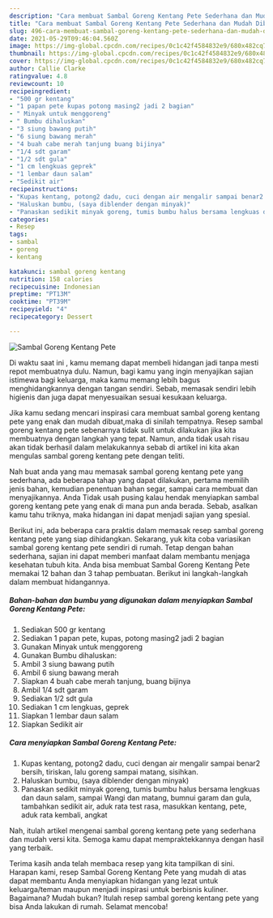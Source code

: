 ```yaml
---
description: "Cara membuat Sambal Goreng Kentang Pete Sederhana dan Mudah Dibuat"
title: "Cara membuat Sambal Goreng Kentang Pete Sederhana dan Mudah Dibuat"
slug: 496-cara-membuat-sambal-goreng-kentang-pete-sederhana-dan-mudah-dibuat
date: 2021-05-29T09:46:04.560Z
image: https://img-global.cpcdn.com/recipes/0c1c42f4584832e9/680x482cq70/sambal-goreng-kentang-pete-foto-resep-utama.jpg
thumbnail: https://img-global.cpcdn.com/recipes/0c1c42f4584832e9/680x482cq70/sambal-goreng-kentang-pete-foto-resep-utama.jpg
cover: https://img-global.cpcdn.com/recipes/0c1c42f4584832e9/680x482cq70/sambal-goreng-kentang-pete-foto-resep-utama.jpg
author: Callie Clarke
ratingvalue: 4.8
reviewcount: 10
recipeingredient:
- "500 gr kentang"
- "1 papan pete kupas potong masing2 jadi 2 bagian"
- " Minyak untuk menggoreng"
- " Bumbu dihaluskan"
- "3 siung bawang putih"
- "6 siung bawang merah"
- "4 buah cabe merah tanjung buang bijinya"
- "1/4 sdt garam"
- "1/2 sdt gula"
- "1 cm lengkuas geprek"
- "1 lembar daun salam"
- "Sedikit air"
recipeinstructions:
- "Kupas kentang, potong2 dadu, cuci dengan air mengalir sampai benar2 bersih, tiriskan, lalu goreng sampai matang, sisihkan."
- "Haluskan bumbu, (saya diblender dengan minyak)"
- "Panaskan sedikit minyak goreng, tumis bumbu halus bersama lengkuas dan daun salam, sampai Wangi dan matang, bumnui garam dan gula, tambahkan sedikit air, aduk rata test rasa, masukkan kentang, pete, aduk rata kembali, angkat"
categories:
- Resep
tags:
- sambal
- goreng
- kentang

katakunci: sambal goreng kentang 
nutrition: 158 calories
recipecuisine: Indonesian
preptime: "PT13M"
cooktime: "PT39M"
recipeyield: "4"
recipecategory: Dessert

---
```



![Sambal Goreng Kentang Pete](https://img-global.cpcdn.com/recipes/0c1c42f4584832e9/680x482cq70/sambal-goreng-kentang-pete-foto-resep-utama.jpg)

Di waktu  saat ini , kamu memang dapat membeli hidangan jadi tanpa mesti repot membuatnya dulu. Namun, bagi kamu yang ingin menyajikan sajian istimewa bagi keluarga, maka kamu memang lebih bagus menghidangkannya dengan tangan sendiri. Sebab, memasak sendiri lebih higienis dan juga dapat menyesuaikan sesuai kesukaan keluarga.

Jika kamu sedang mencari inspirasi cara membuat sambal goreng kentang pete yang enak dan mudah dibuat,maka di sinilah tempatnya. Resep sambal goreng kentang pete  sebenarnya tidak sulit untuk dilakukan jika kita membuatnya dengan langkah yang tepat. Namun, anda tidak usah risau akan tidak berhasil dalam melakukannya 
sebab di artikel ini kita akan mengulas sambal goreng kentang pete dengan teliti.  



Nah buat anda yang mau memasak sambal goreng kentang pete yang sederhana, ada beberapa tahap yang dapat dilakukan, pertama memilih jenis bahan, kemudian penentuan bahan segar, sampai cara membuat dan menyajikannya. Anda Tidak usah pusing kalau hendak menyiapkan sambal goreng kentang pete yang enak di mana pun anda berada. Sebab, asalkan kamu  tahu triknya, maka hidangan ini dapat menjadi sajian yang spesial.

Berikut ini, ada beberapa cara praktis  dalam memasak resep sambal goreng kentang pete yang siap dihidangkan. Sekarang, yuk kita coba variasikan sambal goreng kentang pete sendiri di rumah. Tetap dengan bahan sederhana, sajian ini dapat memberi manfaat dalam membantu menjaga kesehatan tubuh kita. Anda bisa membuat Sambal Goreng Kentang Pete memakai 12 bahan dan 3 tahap pembuatan. Berikut ini langkah-langkah dalam membuat hidangannya.

<!--inarticleads1-->

##### Bahan-bahan dan bumbu yang digunakan dalam menyiapkan Sambal Goreng Kentang Pete:

1. Sediakan 500 gr kentang
1. Sediakan 1 papan pete, kupas, potong masing2 jadi 2 bagian
1. Gunakan  Minyak untuk menggoreng
1. Gunakan  Bumbu dihaluskan:
1. Ambil 3 siung bawang putih
1. Ambil 6 siung bawang merah
1. Siapkan 4 buah cabe merah tanjung, buang bijinya
1. Ambil 1/4 sdt garam
1. Sediakan 1/2 sdt gula
1. Sediakan 1 cm lengkuas, geprek
1. Siapkan 1 lembar daun salam
1. Siapkan Sedikit air




<!--inarticleads2-->

##### Cara menyiapkan Sambal Goreng Kentang Pete:

1. Kupas kentang, potong2 dadu, cuci dengan air mengalir sampai benar2 bersih, tiriskan, lalu goreng sampai matang, sisihkan.
1. Haluskan bumbu, (saya diblender dengan minyak)
1. Panaskan sedikit minyak goreng, tumis bumbu halus bersama lengkuas dan daun salam, sampai Wangi dan matang, bumnui garam dan gula, tambahkan sedikit air, aduk rata test rasa, masukkan kentang, pete, aduk rata kembali, angkat




Nah, itulah artikel mengenai  sambal goreng kentang pete  yang sederhana dan mudah versi kita. Semoga kamu dapat mempraktekkannya dengan hasil yang terbaik. 

Terima kasih anda telah membaca resep yang kita tampilkan di sini. Harapan kami, resep  Sambal Goreng Kentang Pete yang mudah di atas dapat membantu Anda menyiapkan hidangan yang lezat untuk keluarga/teman maupun menjadi inspirasi untuk berbisnis kuliner. Bagaimana? Mudah bukan? Itulah resep sambal goreng kentang pete yang bisa Anda lakukan di rumah. Selamat mencoba!

